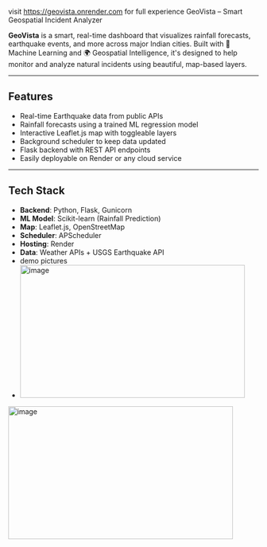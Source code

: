 visit https://geovista.onrender.com for full experience
GeoVista – Smart Geospatial Incident Analyzer

**GeoVista** is a smart, real-time dashboard that visualizes rainfall forecasts, earthquake events, and more across major Indian cities. Built with 🧠 Machine Learning and 🌍 Geospatial Intelligence, it's designed to help monitor and analyze natural incidents using beautiful, map-based layers.

---

## Features

-  Real-time Earthquake data from public APIs
-  Rainfall forecasts using a trained ML regression model
-  Interactive Leaflet.js map with toggleable layers
-  Background scheduler to keep data updated
-  Flask backend with REST API endpoints
-  Easily deployable on Render or any cloud service

---

##  Tech Stack

- **Backend**: Python, Flask, Gunicorn
- **ML Model**: Scikit-learn (Rainfall Prediction)
- **Map**: Leaflet.js, OpenStreetMap
- **Scheduler**: APScheduler
- **Hosting**: Render
- **Data**: Weather APIs + USGS Earthquake API
- demo pictures
- <img width="452" height="267" alt="image" src="https://github.com/user-attachments/assets/ca988275-36be-4659-b0d2-09a20916ff5a" />

<img width="452" height="267" alt="image" src="https://github.com/user-attachments/assets/a7b17d61-32f2-4e64-861d-4c0700963343" />
